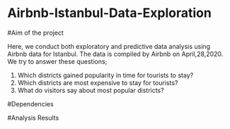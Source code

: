 # Airbnb-Istanbul-Data-Exploration

#Aim of the project

Here, we conduct both exploratory and predictive data analysis using Airbnb data for Istanbul. The data is compiled by Airbnb on April,28,2020. We try to answer these questions; 

1) Which districts gained popularity in time for tourists to stay?
2) Which districts are most expensive to stay for tourists?
3) What do visitors say about most popular districts?

#Dependencies


#Analysis Results
